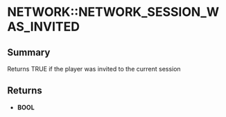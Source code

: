 # NETWORK::NETWORK_SESSION_WAS_INVITED

## Summary
Returns TRUE if the player was invited to the current session

## Returns
* **BOOL**